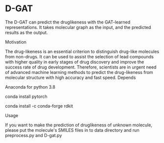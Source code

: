 # D-GAT
The D-GAT can predict the druglikeness with the GAT-learned representations. It takes molecular graph as the input, and the predicted results as the output.


Motivation

The drug-likeness is an essential criterion to distinguish drug-like molecules from non-drugs. It can be used to assist the selection of lead compounds with higher quality in early stages of drug discovery and improve the success rate of drug development. Therefore, scientists are in urgent need of advanced machine learning methods to predict the drug-likeness from molecular structure with high accuracy and fast speed.
Depends

Anaconda for python 3.8

conda install pytorch

conda install -c conda-forge rdkit

Usage

If you want to make the prediction of druglikeness of unknown molecule, please put the molecule's SMILES files in to data directory and run preprocess.py and D-gat.py
